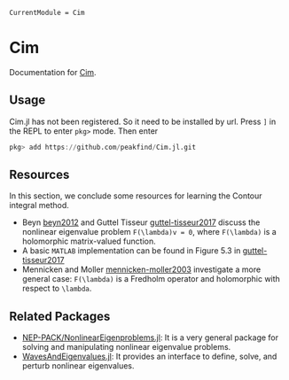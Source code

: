 ```@meta
CurrentModule = Cim
```

# Cim

Documentation for [Cim](https://github.com/peakfind/Cim.jl).

## Usage

Cim.jl has not been registered. So it need to be installed by url. Press `]` in 
the REPL to enter `pkg>` mode. Then enter
```julia
pkg> add https://github.com/peakfind/Cim.jl.git
```

## Resources

In this section, we conclude some resources for learning the Contour integral method.

+ Beyn [beyn2012](@cite) and Guttel Tisseur [guttel-tisseur2017](@cite) 
  discuss the nonlinear eigenvalue problem ``F(\lambda)v = 0``, where ``F(\lambda)`` 
  is a holomorphic matrix-valued function.
+ A basic `MATLAB` implementation can be found in Figure 5.3 in [guttel-tisseur2017](@cite)
+ Mennicken and Moller [mennicken-moller2003](@cite) investigate a more general 
  case: ``F(\lambda)`` is a Fredholm operator and holomorphic with respect to ``\lambda``.

## Related Packages

+ [NEP-PACK/NonlinearEigenproblems.jl](https://github.com/nep-pack/NonlinearEigenproblems.jl):
  It is a very general package for solving and manipulating nonlinear eigenvalue problems.
+ [WavesAndEigenvalues.jl](https://github.com/JulHoltzDevelopers/WavesAndEigenvalues.jl): 
  It provides an interface to define, solve, and perturb nonlinear eigenvalues.